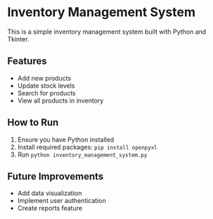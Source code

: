 # Inventory Management System

This is a simple inventory management system built with Python and Tkinter.

## Features
- Add new products
- Update stock levels
- Search for products
- View all products in inventory

## How to Run
1. Ensure you have Python installed
2. Install required packages: `pip install openpyxl`
3. Run `python inventory_management_system.py`

## Future Improvements
- Add data visualization
- Implement user authentication
- Create reports feature
